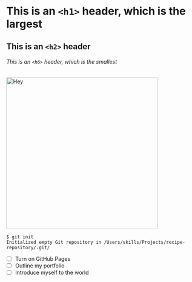 # This is an `<h1>` header, which is the largest
## This is an `<h2>` header
###### This is an `<h6>` header, which is the smallest

<img src ="https://octodex.github.com/images/yaktocat.png" width="400px" alt ="Hey"/>


```
$ git init
Initialized empty Git repository in /Users/skills/Projects/recipe-repository/.git/
```

- [ ] Turn on GitHub Pages
- [ ] Outline my portfolio
- [ ] Introduce myself to the world
